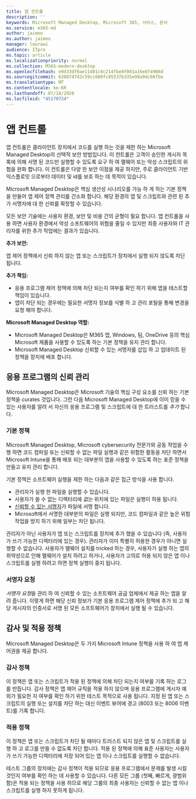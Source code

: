 ```yaml
---
title: 앱 컨트롤
description: ''
keywords: Microsoft Managed Desktop, Microsoft 365, 서비스, 문서
ms.service: m365-md
author: jaimeo
ms.author: jaimeo
manager: laurawi
audience: ITpro
ms.topic: article
ms.localizationpriority: normal
ms.collection: M365-modern-desktop
ms.openlocfilehash: e9d33df0ae11d01c8c214fbe0f001a16e8f4908d
ms.sourcegitcommit: 63887d742c59cc660fc85537b335e98a9dc66fbe
ms.translationtype: MT
ms.contentlocale: ko-KR
ms.lasthandoff: 07/18/2020
ms.locfileid: "45170724"
---
```

# <a name="app-control"></a>앱 컨트롤

앱 컨트롤은 클라이언트 장치에서 코드를 실행 하는 것을 제한 하는 Microsoft Managed Desktop의 선택적 보안 방법입니다. 이 컨트롤은 고객이 승인한 게시자 목록에 의해 서명 된 코드만 실행할 수 있도록 요구 하 여 맬웨어 또는 악성 스크립트의 위험을 완화 합니다. 이 컨트롤은 다양 한 보안 이점을 제공 하지만, 주로 클라이언트 기반 익스플로잇 으로부터 데이터 및 id를 보호 하는 데 목적이 있습니다.

Microsoft Managed Desktop은 핵심 생산성 시나리오를 가능 하 게 하는 기본 정책을 만들어 앱 제어 정책 관리를 간소화 합니다. 해당 환경의 앱 및 스크립트와 관련 된 추가 서명자에 대 한 신뢰를 확장할 수 있습니다. 


모든 보안 기술에는 사용자 환경, 보안 및 비용 간의 균형이 필요 합니다. 앱 컨트롤을 사용 하면 사용자 환경에서 악성 소프트웨어의 위협을 줄일 수 있지만 최종 사용자와 IT 관리자를 위한 추가 작업에는 결과가 있습니다.

**추가 보안:**

앱 제어 정책에서 신뢰 하지 않는 앱 또는 스크립트가 장치에서 실행 되지 않도록 차단 됩니다.

**추가 책임:**

- 응용 프로그램 제어 정책에 의해 차단 되는지 여부를 확인 하기 위해 앱을 테스트할 책임이 있습니다.
- 앱이 차단 되는 경우에는 필요한 서명자 정보를 식별 하 고 관리 포털을 통해 변경을 요청 해야 합니다.

**Microsoft Managed Desktop 역할:**

- Microsoft Managed Desktop은 M365 앱, Windows, 팀, OneDrive 등의 핵심 Microsoft 제품을 사용할 수 있도록 하는 기본 정책을 유지 관리 합니다.
- Microsoft Managed Desktop 신뢰할 수 있는 서명자를 삽입 하 고 업데이트 된 정책을 장치에 배포 합니다.


## <a name="managing-trust-in-applications"></a>응용 프로그램의 신뢰 관리

Microsoft Managed Desktop은 Microsoft 기술의 핵심 구성 요소를 신뢰 하는 기본 정책을 curates 것입니다. 그런 다음 Microsoft Managed Desktop에 이미 믿을 수 있는 사용자를 알려 서 자신의 응용 프로그램 및 스크립트에 대 한 트러스트를 *추가* 합니다.

### <a name="base-policy"></a>기본 정책

Microsoft Managed Desktop, Microsoft cybersecurity 전문가와 공동 작업을 수행 하면 코드 컴파일 또는 신뢰할 수 없는 파일 실행과 같은 위험한 활동을 차단 하면서 Microsoft Intune을 통해 배포 되는 대부분의 앱을 사용할 수 있도록 하는 표준 정책을 만들고 유지 관리 합니다.

기본 정책은 소프트웨어 실행을 제한 하는 다음과 같은 접근 방식을 사용 합니다.

- 관리자가 실행 한 파일을 실행할 수 있습니다.
- 사용자가 쓸 수 없는 디렉터리에 *없는* 위치에 있는 파일은 실행이 허용 됩니다.
- [신뢰할 수 있는 서명자](#signer-requests)가 파일에 서명 합니다.
- Microsoft에서 서명한 대부분의 파일은 실행 되지만, 코드 컴파일과 같은 높은 위험 작업을 방지 하기 위해 일부는 차단 됩니다.


관리자가 아닌 사용자가 앱 또는 스크립트를 장치에 추가 했을 수 있습니다 (즉, 사용자가 쓰기 가능한 디렉터리에 있는 경우). 관리자가 이미 특별히 허용한 경우가 아니면 실행할 수 없습니다. 사용자가 맬웨어 설치를 tricked 하는 경우, 사용자가 실행 하는 앱의 취약성으로 인해 맬웨어가 설치 하려고 하거나, 사용자가 고의로 허용 되지 않은 앱 이나 스크립트를 실행 하려고 하면 정책 실행이 중지 됩니다.

### <a name="signer-requests"></a>서명자 요청

*서명자 요청*을 관리 하 여 신뢰할 수 있는 소프트웨어 공급 업체에서 제공 하는 앱을 알려 줍니다. 이렇게 하면 해당 신뢰 정보가 기본 응용 프로그램 제어 정책에 추가 되 고 해당 게시자의 인증서로 서명 된 모든 소프트웨어가 장치에서 실행 될 수 있습니다.

## <a name="audit-and-enforced-policies"></a>감사 및 적용 정책

Microsoft Managed Desktop은 두 가지 Microsoft Intune 정책을 사용 하 여 앱 제어권을 제공 합니다.

### <a name="audit-policy"></a>감사 정책
이 정책은 앱 또는 스크립트가 적용 된 정책에 의해 차단 되는지 여부를 기록 하는 로그를 만듭니다. 감사 정책은 앱 제어 규칙을 적용 하지 않으며 응용 프로그램에 게시자 예외가 필요한 지 여부를 확인 하기 위한 테스트 목적으로 사용 됩니다. 지정 된 앱 또는 스크립트의 실행 또는 설치를 차단 하는 대신 이벤트 뷰어에 경고 (8003 또는 8006 이벤트)를 기록 합니다.

### <a name="enforced-policy"></a>적용 정책
이 정책은 앱 또는 스크립트가 차단 될 때마다 트러스트 되지 않은 앱 및 스크립트를 실행 하 고 로그를 만들 수 없도록 차단 합니다. 적용 된 정책에 의해 표준 사용자는 사용자가 쓰기 가능한 디렉터리에 저장 되어 있는 앱 이나 스크립트를 실행할 수 없습니다.

테스트 그룹의 장치에는 감사 정책이 적용 되므로 응용 프로그램에서 문제를 발생 시킬 것인지 여부를 확인 하는 데 사용할 수 있습니다. 다른 모든 그룹 (첫째, 빠르게, 광범위 함)은 적용 되는 정책을 사용 하므로 해당 그룹의 최종 사용자는 신뢰할 수 없는 앱 이나 스크립트를 실행 하지 못하게 됩니다.







